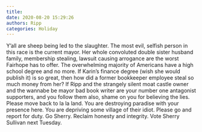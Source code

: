 ```yaml
---
title: 
date: 2020-08-20 15:29:26
authors: Ripp
categories: Holiday
---
```


 Y’all are sheep being led to the slaughter. The most evil, selfish person in this race is the current mayor. Her whole convoluted double sister husband family, membership stealing, lawsuit causing arrogance are the worst Fairhope has to offer. The overwhelming majority of Americans have a high school degree and no more. If Karin’s finance degree (wish she would publish it) is so great, then how did a former bookkeeper employee steal so much money from her?  If Ripp and the strangely silent moat castle owner and the wannabe be mayor bad book writer are your number one antagonist supporters, and you follow them also, shame on you for believing the lies. Please move back to la la land. You are destroying paradise with your presence here. You are depriving some village of their idiot. Please go and report for duty. Go Sherry. Reclaim honesty and integrity. Vote Sherry Sullivan next Tuesday.